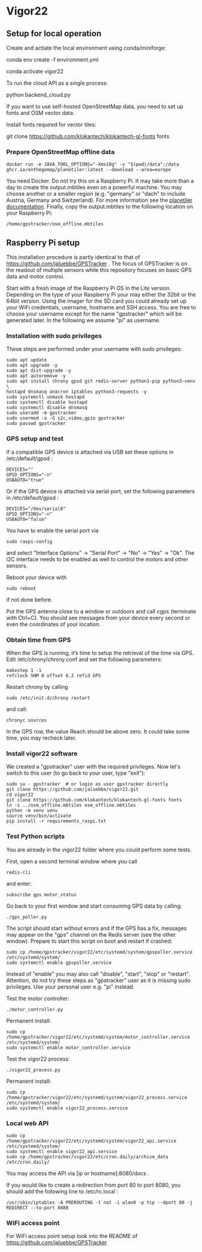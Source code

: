 # Vigor22
## Setup for local operation
Create and actiate the local environment using conda/miniforge:

conda env create -f environment.yml

conda activate vigor22

To run the cloud API as a single process:

python backend_cloud.py

If you want to use self-hosted OpenStreetMap data, you need to set up fonts and OSM vector data.

Install fonts required for vector tiles:

git clone https://github.com/klokantech/klokantech-gl-fonts fonts

### Prepare OpenStreetMap offline data
```
docker run -e JAVA_TOOL_OPTIONS="-Xmx10g" -v "$(pwd)/data":/data ghcr.io/onthegomap/planetiler:latest --download --area=europe
```
You need Docker. Do not try this on a Raspberry Pi. It may take more than a day to create
the output.mbtiles even on a powerful machine. You may choose another or a
smaller region (e.g. "germany" or "dach" to include Austria, Germany and Switzerland).
For more information see the
[planetiler documentation](https://github.com/onthegomap/planetiler).
Finally, copy the output.mbtiles to the following location on your Raspberry Pi:
```
/home/gpstracker/osm_offline.mbtiles
```

## Raspberry Pi setup
This installation procedure is partly identical to that of https://github.com/jaluebbe/GPSTracker .
The focus of GPSTracker is on the readout of multiple sensors while this repository focuses on basic GPS data and motor control.


Start with a fresh image of the Raspberry Pi OS in the Lite version.
Depending on the type of your Raspberry Pi your may either the 32bit or the 64bit version.
Using the imager for the SD card you could already set up your WiFi credentials, username, hostname and SSH access.
You are free to choose your username except for the name "gpstracker" which will be generated later.
In the following we assume "pi" as username.

### Installation with sudo privileges
These steps are performed under your username with sudo privileges:
```
sudo apt update
sudo apt upgrade -y
sudo apt dist-upgrade -y
sudo apt autoremove -y
sudo apt install chrony gpsd git redis-server python3-pip python3-venv \
hostapd dnsmasq anacron iptables python3-requests -y
sudo systemctl unmask hostapd
sudo systemctl disable hostapd
sudo systemctl disable dnsmasq
sudo useradd -m gpstracker
sudo usermod -a -G i2c,video,gpio gpstracker
sudo passwd gpstracker
```


### GPS setup and test
If a compatible GPS device is attached via USB set these options in /etc/default/gpsd :
```
DEVICES=""
GPSD_OPTIONS="-n"
USBAUTO="true"
```
Or if the GPS device is attached via serial port, set the following parameters in /etc/default/gpsd :
```
DEVICES="/dev/serial0"
GPSD_OPTIONS="-n"
USBAUTO="false"
```

You have to enable the serial port via
```
sudo raspi-config
```
and select "Interface Options" -> "Serial Port" -> "No" -> "Yes" -> "Ok".
The I2C interface needs to be enabled as well to control the motors and other sensors.

Reboot your device with
```
sudo reboot
```
if not done before.

Put the GPS antenna close to a window or outdoors and call cgps (terminate with Ctrl+C).
You should see messages from your device every second or even the coordinates of your location.

### Obtain time from GPS
When the GPS is running, it’s time to setup the retrieval of the time via GPS.
Edit /etc/chrony/chrony.conf and set the following parameters:
```
makestep 1 -1
refclock SHM 0 offset 0.2 refid GPS
```

Restart chrony by calling
```
sudo /etc/init.d/chrony restart
```
and call:
```
chronyc sources
```

In the GPS row, the value Reach should be above zero.
It could take some time, you may recheck later.

### Install vigor22 software
We created a "gpstracker" user with the required privileges.
Now let's switch to this user (to go back to your user, type "exit"):
```
sudo su - gpstracker  # or login as user gpstracker directly
git clone https://github.com/jaluebbe/vigor22.git
cd vigor22
git clone https://github.com/klokantech/klokantech-gl-fonts fonts
ln -s ../osm_offline.mbtiles osm_offline.mbtiles
python -m venv venv
source venv/bin/activate
pip install -r requirements_raspi.txt
```

### Test Python scripts
You are already in the vigor22 folder where you could perform some tests.

First, open a second terminal window where you call
```
redis-cli
```
and enter:
```
subscribe gps motor_status
```
Go back to your first window and start consuming GPS data by calling:
```
./gps_poller.py
```
The script should start without errors and if the GPS has a fix, messages may appear
on the "gps" channel on the Redis server (see the other window).
Prepare to start this script on boot and restart if crashed:
```
sudo cp /home/gpstracker/vigor22/etc/systemd/system/gpspoller.service /etc/systemd/system/
sudo systemctl enable gpspoller.service
```
Instead of "enable" you may also call "disable", "start", "stop" or "restart".
Attention, do not try these steps as "gpstracker" user as it is missing sudo privileges.
Use your personal user e.g. "pi" instead.

Test the motor controller:
```
./motor_controller.py
```
Permanent install:
```
sudo cp /home/gpstracker/vigor22/etc/systemd/system/motor_controller.service /etc/systemd/system/
sudo systemctl enable motor_controller.service
```

Test the vigor22 process:
```
./vigor22_process.py
```
Permanent install:
```
sudo cp /home/gpstracker/vigor22/etc/systemd/system/vigor22_process.service /etc/systemd/system/
sudo systemctl enable vigor22_process.service
```

### Local web API
```
sudo cp /home/gpstracker/vigor22/etc/systemd/system/vigor22_api.service /etc/systemd/system/
sudo systemctl enable vigor22_api.service
sudo cp /home/gpstracker/vigor22/etc/cron.daily/archive_data /etc/cron.daily/
```
You may access the API via [ip or hostname]:8080/docs .

If you would like to create a redirection from port 80 to port 8080,
you should add the following line to /etc/rc.local :
```
/usr/sbin/iptables -A PREROUTING -t nat -i wlan0 -p tcp --dport 80 -j REDIRECT --to-port 8080
```

### WiFi access point
For WiFi access point setup look into the README of https://github.com/jaluebbe/GPSTracker
